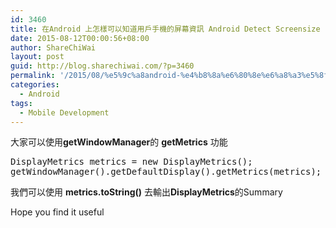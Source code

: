 ```yaml
---
id: 3460
title: 在Android 上怎樣可以知道用戶手機的屏幕資訊 Android Detect Screensize resolution
date: 2015-08-12T00:00:56+08:00
author: ShareChiWai
layout: post
guid: http://blog.sharechiwai.com/?p=3460
permalink: '/2015/08/%e5%9c%a8android-%e4%b8%8a%e6%80%8e%e6%a8%a3%e5%8f%af%e4%bb%a5%e7%9f%a5%e9%81%93%e7%94%a8%e6%88%b6%e6%89%8b%e6%a9%9f%e7%9a%84%e5%b1%8f%e5%b9%95%e8%b3%87%e8%a8%8a-android-detect-screensize-resolution/'
categories:
  - Android
tags:
  - Mobile Development
---
```

大家可以使用**getWindowManager**的 **getMetrics** 功能

<pre>DisplayMetrics metrics = new DisplayMetrics();
getWindowManager().getDefaultDisplay().getMetrics(metrics);
</pre>

我們可以使用 **metrics.toString()** 去輸出**DisplayMetrics**的Summary

Hope you find it useful